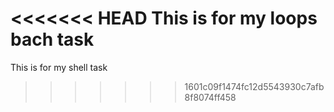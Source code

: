 <<<<<<< HEAD
This is for my loops bach task
=======
This is for my shell task
>>>>>>> 1601c09f1474fc12d5543930c7afb8f8074ff458
